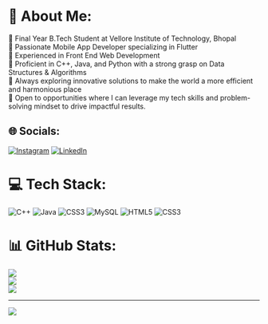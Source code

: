 # 💫 About Me:
🔹 Final Year B.Tech Student at Vellore Institute of Technology, Bhopal<br>
🔹 Passionate Mobile App Developer specializing in Flutter<br>
🔹 Experienced in Front End Web Development<br>
🔹 Proficient in C++, Java, and Python with a strong grasp on Data Structures & Algorithms<br>
🔹 Always exploring innovative solutions to make the world a more efficient and harmonious place<br>
🔹 Open to opportunities where I can leverage my tech skills and problem-solving mindset to drive impactful results.<br>


## 🌐 Socials:
[![Instagram](https://img.shields.io/badge/Instagram-%23E4405F.svg?logo=Instagram&logoColor=white)](https://instagram.com/_souradip_ghosh__) [![LinkedIn](https://img.shields.io/badge/LinkedIn-%230077B5.svg?logo=linkedin&logoColor=white)](https://www.linkedin.com/in/souradip-ghosh-/) 

# 💻 Tech Stack:
![C++](https://img.shields.io/badge/c++-%2300599C.svg?style=for-the-badge&logo=c%2B%2B&logoColor=white) ![Java](https://img.shields.io/badge/java-%23ED8B00.svg?style=for-the-badge&logo=java&logoColor=white) ![CSS3](https://img.shields.io/badge/css3-%231572B6.svg?style=for-the-badge&logo=css3&logoColor=white) ![MySQL](https://img.shields.io/badge/mysql-%2300f.svg?style=for-the-badge&logo=mysql&logoColor=white) ![HTML5](https://img.shields.io/badge/html5-%23E34F26.svg?style=for-the-badge&logo=html5&logoColor=white) ![CSS3](https://img.shields.io/badge/css3-%231572B6.svg?style=for-the-badge&logo=css3&logoColor=white)
# 📊 GitHub Stats:
![](https://github-readme-stats.vercel.app/api?username=Souradip2000&theme=vision-friendly-dark&hide_border=false&include_all_commits=true&count_private=true)<br/>
![](https://github-readme-streak-stats.herokuapp.com/?user=Souradip2000&theme=vision-friendly-dark&hide_border=false)<br/>
![](https://github-readme-stats.vercel.app/api/top-langs/?username=Souradip2000&theme=vision-friendly-dark&hide_border=false&include_all_commits=true&count_private=true&layout=compact)

---
[![](https://visitcount.itsvg.in/api?id=Souradip2000&icon=0&color=0)](https://visitcount.itsvg.in)

<!-- Proudly created with GPRM ( https://gprm.itsvg.in ) -->

